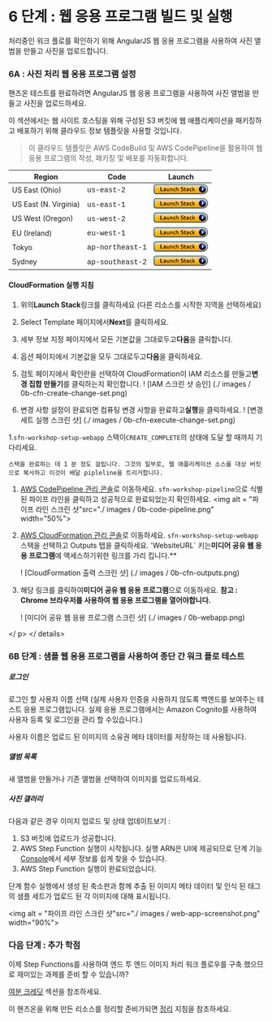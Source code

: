 # 6 단계 : 웹 응용 프로그램 빌드 및 실행

처리중인 워크 플로를 확인하기 위해 AngularJS 웹 응용 프로그램을 사용하여 사진 앨범을 만들고 사진을 업로드합니다.

### 6A : 사진 처리 웹 응용 프로그램 설정

핸즈온 테스트를 완료하려면 AngularJS 웹 응용 프로그램을 사용하여 사진 앨범을 만들고 사진을 업로드하세요.

이 섹션에서는 웹 사이트 호스팅을 위해 구성된 S3 버킷에 웹 애플리케이션을 패키징하고 배포하기 위해 클라우드 정보 템플릿을 사용할 것입니다.

>이 클라우드 템플릿은 AWS CodeBuild 및 AWS CodePipeline을 활용하여 웹 응용 프로그램의 작성, 패키징 및 배포를 자동화합니다.

Region| Code | Launch
------|------|-------
US East (Ohio)| <span style="font-family:'Courier';">us-east-2</span> | [![Launch Step 6 in us-east-2](images/cfn-launch-stack.png)](https://console.aws.amazon.com/cloudformation/home?region=us-east-2#/stacks/new?stackName=sfn-workshop-setup-webapp&templateURL=https://s3-us-east-2.amazonaws.com/sfn-image-workshop-us-east-2/cloudformation/step0-webapp.yaml)
US East (N. Virginia) | <span style="font-family:'Courier';">us-east-1</span> | [![Launch Step 6 in us-east-1](images/cfn-launch-stack.png)](https://console.aws.amazon.com/cloudformation/home?region=us-east-1#/stacks/new?stackName=sfn-workshop-setup-webapp&templateURL=https://s3.amazonaws.com/sfn-image-workshop-us-east-1/cloudformation/step0-webapp.yaml)
US West (Oregon) | <span style="font-family:'Courier';">us-west-2</span> | [![Launch Step 6 in us-west-2](images/cfn-launch-stack.png)](https://console.aws.amazon.com/cloudformation/home?region=us-west-2#/stacks/new?stackName=sfn-workshop-setup-webapp&templateURL=https://s3-us-west-2.amazonaws.com/sfn-image-workshop-us-west-2/cloudformation/step0-webapp.yaml)
EU (Ireland) | <span style="font-family:'Courier';">eu-west-1</span> | [![Launch Step 6 in eu-west-1](images/cfn-launch-stack.png)](https://console.aws.amazon.com/cloudformation/home?region=eu-west-1#/stacks/new?stackName=sfn-workshop-setup-webapp&templateURL=https://s3-eu-west-1.amazonaws.com/sfn-image-workshop-eu-west-1/cloudformation/step0-webapp.yaml)
Tokyo | <span style="font-family:'Courier';">ap-northeast-1</span> | [![Launch Step 6 in ap-northeast-1](images/cfn-launch-stack.png)](https://console.aws.amazon.com/cloudformation/home?region=ap-northeast-1#/stacks/new?stackName=sfn-workshop-setup-webapp&templateURL=https://s3-ap-northeast-1.amazonaws.com/sfn-image-workshop-ap-northeast-1/cloudformation/step0-webapp.yaml)
Sydney | <span style="font-family:'Courier';">ap-southeast-2</span> | [![Launch Step 6 in ap-southeast-2](images/cfn-launch-stack.png)](https://console.aws.amazon.com/cloudformation/home?region=ap-southeast-2#/stacks/new?stackName=sfn-workshop-setup-webapp&templateURL=https://s3-ap-southeast-2.amazonaws.com/sfn-image-workshop-ap-southeast-2/cloudformation/step0-webapp.yaml)

#### CloudFormation 실행 지침

1. 위의**Launch Stack**링크를 클릭하세요 (다른 리소스를 시작한 지역을 선택하세요)

1. Select Template 페이지에서**Next**를 클릭하세요.

1. 세부 정보 지정 페이지에서 모든 기본값을 그대로두고**다음**을 클릭합니다.

1. 옵션 페이지에서 기본값을 모두 그대로두고**다음**을 클릭하세요.

1. 검토 페이지에서 확인란을 선택하여 CloudFormation이 IAM 리소스를 만들고**변경 집합 만들기**를 클릭하는지 확인합니다.
	! [IAM 스크린 샷 승인] (./ images / 0b-cfn-create-change-set.png)


1. 변경 사항 설정이 완료되면 컴퓨팅 변경 사항을 완료하고**실행**을 클릭하세요.
	! [변경 세트 실행 스크린 샷] (./ images / 0b-cfn-execute-change-set.png)

1.`sfn-workshop-setup-webapp` 스택이`CREATE_COMPLETE`의 상태에 도달 할 때까지 기다리세요.

	스택을 완료하는 데 1 분 정도 걸립니다. 그것의 일부로, 웹 애플리케이션 소스를 대상 버킷으로 복사하고 이것이 배달 pipleline을 트리거합니다.

1. [AWS CodePipeline 관리 콘솔](http://console.aws.amazon.com/codepipeline/home)로 이동하세요. `sfn-workshop-pipeline`으로 식별 된 파이프 라인을 클릭하고 성공적으로 완료되었는지 확인하세요.
	<img alt = "파이프 라인 스크린 샷"src="./ images / 0b-code-pipeline.png" width="50%">

1. [AWS CloudFormation 관리 콘솔](http://console.aws.amazon.com/cloudformation/home)로 이동하세요. `sfn-workshop-setup-webapp` 스택을 선택하고 Outputs 탭을 클릭하세요. 'WebsiteURL` 키는**미디어 공유 웹 응용 프로그램**에 액세스하기위한 링크를 가리 킵니다.**

	! [CloudFormation 출력 스크린 샷] (./ images / 0b-cfn-outputs.png)

1. 해당 링크를 클릭하여**미디어 공유 웹 응용 프로그램**으로 이동하세요.
**참고 : Chrome 브라우저를 사용하여 웹 응용 프로그램을 열어야합니다.**

	! [미디어 공유 웹 응용 프로그램 스크린 샷] (./ images / 0b-webapp.png)

</ p> </ details>



### 6B 단계 : 샘플 웹 응용 프로그램을 사용하여 종단 간 워크 플로 테스트
##### 로그인
로그인 할 사용자 이름 선택 (실제 사용자 인증을 사용하지 않도록 백엔드를 보여주는 테스트 응용 프로그램입니다. 실제 응용 프로그램에서는 Amazon Cognito를 사용하여 사용자 등록 및 로그인을 관리 할 수 ​​있습니다.)

사용자 이름은 업로드 된 이미지의 소유권 메타 데이터를 저장하는 데 사용됩니다.

##### 앨범 목록
새 앨범을 만들거나 기존 앨범을 선택하여 이미지를 업로드하세요.

##### 사진 갤러리
다음과 같은 경우 이미지 업로드 및 상태 업데이트보기 :

1. S3 버킷에 업로드가 성공합니다.
2. AWS Step Function 실행이 시작됩니다. 실행 ARN은 UI에 제공되므로 단계 기능 [Console](https://console.aws.amazon.com/states/home)에서 세부 정보를 쉽게 찾을 수 있습니다.
3. AWS Step Function 실행이 완료되었습니다.

단계 함수 실행에서 생성 된 축소판과 함께 추출 된 이미지 메타 데이터 및 인식 된 태그의 샘플 세트가 업로드 된 각 이미지에 대해 표시됩니다.

<img alt = "파이프 라인 스크린 샷"src="./ images / web-app-screenshot.png" width="90%">


### 다음 단계 : 추가 학점

이제 Step Functions를 사용하여 엔드 투 엔드 이미지 처리 워크 플로우를 구축 했으므로 재미있는 과제를 준비 할 수 있습니까?

[여분 크레딧](./additional-steps.md) 섹션을 참조하세요.

이 핸즈온을 위해 만든 리소스를 정리할 준비가되면 [정리](./clean-up.md) 지침을 참조하세요.


